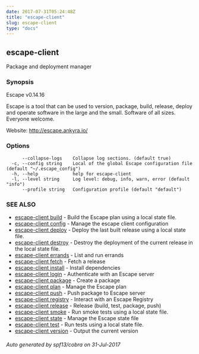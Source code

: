 ```yaml
---
date: 2017-07-31T05:24:48Z
title: "escape-client"
slug: escape-client
type: "docs"
---
```

## escape-client

Package and deployment manager

### Synopsis


Escape v0.14.16 

Escape is a tool that can be used to version, package, build, release, 
deploy and operate software in the large and the small. Software of all sizes. 
Everyone welcome.
    
Website: http://escape.ankyra.io/


### Options

```
      --collapse-logs    Collapse log sections. (default true)
  -c, --config string    Local of the global Escape configuration file (default "~/.escape_config")
  -h, --help             help for escape-client
  -l, --level string     Log level: debug, info, warn, error (default "info")
      --profile string   Configuration profile (default "default")
```

### SEE ALSO
* [escape-client build](../escape-client_build/)	 - Build the Escape plan using a local state file.
* [escape-client config](../escape-client_config/)	 - Manage the escape client configuration
* [escape-client deploy](../escape-client_deploy/)	 - Deploy the last built release using a local state file.
* [escape-client destroy](../escape-client_destroy/)	 - Destroy the deployment of the current release in the local state file.
* [escape-client errands](../escape-client_errands/)	 - List and run errands
* [escape-client fetch](../escape-client_fetch/)	 - Fetch a release
* [escape-client install](../escape-client_install/)	 - Install dependencies
* [escape-client login](../escape-client_login/)	 - Authenticate with an Escape server
* [escape-client package](../escape-client_package/)	 - Create a package
* [escape-client plan](../escape-client_plan/)	 - Manage the Escape plan
* [escape-client push](../escape-client_push/)	 - Push package to Escape server
* [escape-client registry](../escape-client_registry/)	 - Interact with an Escape Registry
* [escape-client release](../escape-client_release/)	 - Release (build, test, package, push)
* [escape-client smoke](../escape-client_smoke/)	 - Run smoke tests using a local state file.
* [escape-client state](../escape-client_state/)	 - Manage the Escape state file
* [escape-client test](../escape-client_test/)	 - Run tests using a local state file.
* [escape-client version](../escape-client_version/)	 - Output the current version

###### Auto generated by spf13/cobra on 31-Jul-2017
